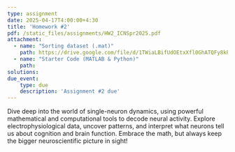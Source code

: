```yaml
---
type: assignment
date: 2025-04-17T4:00:00+4:30
title: 'Homework #2'
pdf: /static_files/assignments/HW2_ICNSpr2025.pdf
attachment:
  - name: "Sorting dataset (.mat)"
    path: https://drive.google.com/file/d/1TWiaLBifUdOEtxXfl0GhATQFy8kP27Ek/view?usp=sharing
  - name: "Starter Code (MATLAB & Python)"
    path: 
solutions: 
due_event: 
    type: due
    description: 'Assignment #2 due'
---
```

Dive deep into the world of single-neuron dynamics, using powerful mathematical and computational tools to decode neural activity. Explore electrophysiological data, uncover patterns, and interpret what neurons tell us about cognition and brain function. Embrace the math, but always keep the bigger neuroscientific picture in sight!
